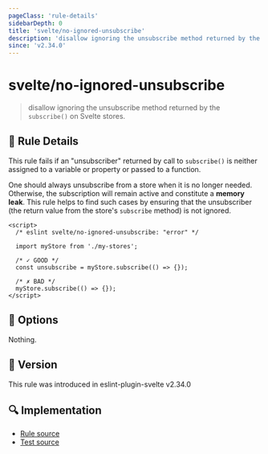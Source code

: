 ```yaml
---
pageClass: 'rule-details'
sidebarDepth: 0
title: 'svelte/no-ignored-unsubscribe'
description: 'disallow ignoring the unsubscribe method returned by the `subscribe()` on Svelte stores.'
since: 'v2.34.0'
---
```


# svelte/no-ignored-unsubscribe

> disallow ignoring the unsubscribe method returned by the `subscribe()` on Svelte stores.

## :book: Rule Details

This rule fails if an "unsubscriber" returned by call to `subscribe()` is neither assigned to a variable or property or passed to a function.

One should always unsubscribe from a store when it is no longer needed. Otherwise, the subscription will remain active and constitute a **memory leak**.
This rule helps to find such cases by ensuring that the unsubscriber (the return value from the store's `subscribe` method) is not ignored.

<!--eslint-skip-->

```svelte
<script>
  /* eslint svelte/no-ignored-unsubscribe: "error" */

  import myStore from './my-stores';

  /* ✓ GOOD */
  const unsubscribe = myStore.subscribe(() => {});

  /* ✗ BAD */
  myStore.subscribe(() => {});
</script>
```

## :wrench: Options

Nothing.

## :rocket: Version

This rule was introduced in eslint-plugin-svelte v2.34.0

## :mag: Implementation

- [Rule source](https://github.com/sveltejs/eslint-plugin-svelte/blob/main/packages/eslint-plugin-svelte/src/rules/no-ignored-unsubscribe.ts)
- [Test source](https://github.com/sveltejs/eslint-plugin-svelte/blob/main/packages/eslint-plugin-svelte/tests/src/rules/no-ignored-unsubscribe.ts)
